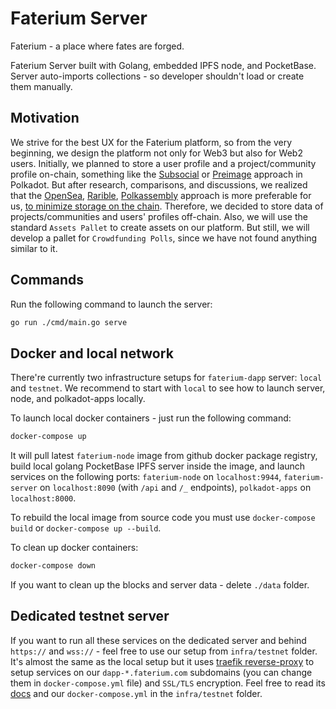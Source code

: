 # Faterium Server

Faterium - a place where fates are forged.

Faterium Server built with Golang, embedded IPFS node, and PocketBase. Server auto-imports collections - so developer shouldn't load or create them manually.

## Motivation

We strive for the best UX for the Faterium platform, so from the very beginning, we design the platform not only for Web3 but also for Web2 users. Initially, we planned to store a user profile and a project/community profile on-chain, something like the [Subsocial](https://github.com/dappforce/subsocial-parachain) or [Preimage](https://github.com/paritytech/substrate/tree/master/frame/preimage) approach in Polkadot. But after research, comparisons, and discussions, we realized that the [OpenSea](https://opensea.io/), [Rarible](https://rarible.com/), [Polkassembly](https://polkassembly.io/) approach is more preferable for us, [to minimize storage on the chain](https://wiki.polkadot.network/docs/learn-treasury#announcing-the-proposal).
Therefore, we decided to store data of projects/communities and users' profiles off-chain. Also, we will use the standard `Assets Pallet` to create assets on our platform. But still, we will develop a pallet for `Crowdfunding Polls`, since we have not found anything similar to it.

## Commands

Run the following command to launch the server:

```sh
go run ./cmd/main.go serve
```

## Docker and local network

There're currently two infrastructure setups for `faterium-dapp` server: `local` and `testnet`. We recommend to start with `local` to see how to launch server, node, and polkadot-apps locally.

To launch local docker containers - just run the following command:

```sh
docker-compose up
```

It will pull latest `faterium-node` image from github docker package registry, build local golang PocketBase IPFS server inside the image, and launch services on the following ports: `faterium-node` on `localhost:9944`, `faterium-server` on `localhost:8090` (with `/api` and `/_` endpoints), `polkadot-apps` on `localhost:8000`.

To rebuild the local image from source code you must use `docker-compose build` or `docker-compose up --build`.

To clean up docker containers:

```sh
docker-compose down
```

If you want to clean up the blocks and server data - delete `./data` folder.

## Dedicated testnet server

If you want to run all these services on the dedicated server and behind `https://` and `wss://` - feel free to use our setup from `infra/testnet` folder. It's almost the same as the local setup but it uses [traefik reverse-proxy](https://traefik.io/) to setup services on our `dapp-*.faterium.com` subdomains (you can change them in `docker-compose.yml` file) and `SSL/TLS` encryption. Feel free to read its [docs](https://doc.traefik.io/traefik/) and our `docker-compose.yml` in the `infra/testnet` folder.
